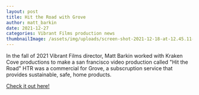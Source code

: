 ```yaml
---
layout: post
title: Hit the Road with Grove
author: matt_barkin
date: 2021-12-27
categories: Vibrant Films production news
thumbnailImage: /assets/img/uploads/screen-shot-2021-12-18-at-12.45.11-pm.webp
---
```

In the fall of 2021 Vibrant Films director, Matt Barkin worked with Kraken Cove productions to make a san francisco video production called "Hit the Road" HTR was a commercial for Grove, a subscruption service that provides sustainable, safe, home products. 

[Check it out here!](https://vimeo.com/manage/videos/632469825)